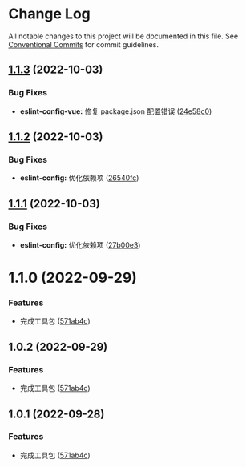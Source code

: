 # Change Log

All notable changes to this project will be documented in this file.
See [Conventional Commits](https://conventionalcommits.org) for commit guidelines.

## [1.1.3](https://github.com/fuxiang123/test-learn/compare/@neuton/eslint-config@1.1.2...@neuton/eslint-config@1.1.3) (2022-10-03)

### Bug Fixes

- **eslint-config-vue:** 修复 package.json 配置错误 ([24e58c0](https://github.com/fuxiang123/test-learn/commit/24e58c0b85151cff00e7191d80178115ce27b677))

## [1.1.2](https://github.com/fuxiang123/test-learn/compare/@neuton/eslint-config@1.1.1...@neuton/eslint-config@1.1.2) (2022-10-03)

### Bug Fixes

- **eslint-config:** 优化依赖项 ([26540fc](https://github.com/fuxiang123/test-learn/commit/26540fc86716a36ac64e41ad2d2378a000572b22))

## [1.1.1](https://github.com/fuxiang123/test-learn/compare/@neuton/eslint-config@1.1.0...@neuton/eslint-config@1.1.1) (2022-10-03)

### Bug Fixes

- **eslint-config:** 优化依赖项 ([27b00e3](https://github.com/fuxiang123/test-learn/commit/27b00e31cb781294519b3195d013edf8987a512c))

# 1.1.0 (2022-09-29)

### Features

- 完成工具包 ([571ab4c](https://github.com/fuxiang123/test-learn/commit/571ab4c1fe311b5f90e0912822f678d67d71ee58))

## 1.0.2 (2022-09-29)

### Features

- 完成工具包 ([571ab4c](https://github.com/fuxiang123/test-learn/commit/571ab4c1fe311b5f90e0912822f678d67d71ee58))

## 1.0.1 (2022-09-28)

### Features

- 完成工具包 ([571ab4c](https://github.com/fuxiang123/test-learn/commit/571ab4c1fe311b5f90e0912822f678d67d71ee58))
